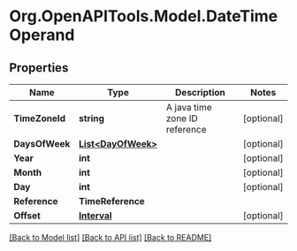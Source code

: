 # Org.OpenAPITools.Model.DateTimeOperand
## Properties

Name | Type | Description | Notes
------------ | ------------- | ------------- | -------------
**TimeZoneId** | **string** | A java time zone ID reference | [optional] 
**DaysOfWeek** | [**List&lt;DayOfWeek&gt;**](DayOfWeek.md) |  | [optional] 
**Year** | **int** |  | [optional] 
**Month** | **int** |  | [optional] 
**Day** | **int** |  | [optional] 
**Reference** | **TimeReference** |  | 
**Offset** | [**Interval**](Interval.md) |  | [optional] 

[[Back to Model list]](../README.md#documentation-for-models) [[Back to API list]](../README.md#documentation-for-api-endpoints) [[Back to README]](../README.md)

